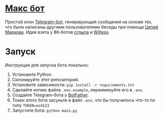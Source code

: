 # [Макс бот](https://t.me/maxzens_bot)

Простой клон [Telegram-бот](https://t.me/maxzens_bot), генерирующий сообщения на основе тех, что были написаны другими пользователями беседы при помощи [Цепей Маркова](https://habr.com/en/post/455762/). Идея взята у ВК-ботов [сглыпа](https://vk.com/sglypa) и [Witless](https://vk.com/witless).


# Запуск

Инструкция для запуска бота локально:

1. Установите Python.
2. Склонируйте этот репозиторий.
3. Установите зависимости: `pip install -r requirements.txt`
4. Сделайте копию файла `.env.example`, переименуйте его в `.env`.
5. Создайте Telegram-бота у [BotFather](https://t.me/botfather).
6. Токен этого бота засуньте в файл `.env`, что бы получилось что-то по типу `TOKEN=asd123`
7. Запустите бота: `python main.py`
